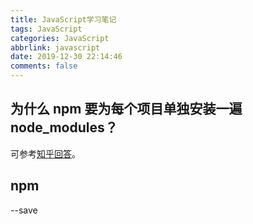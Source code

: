 ```yaml
---
title: JavaScript学习笔记
tags: JavaScript
categories: JavaScript
abbrlink: javascript
date: 2019-12-30 22:14:46
comments: false
---
```


## 为什么 npm 要为每个项目单独安装一遍 node_modules？
可参考[知乎回答](https://www.zhihu.com/question/41409670)。

## npm
--save